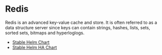 # Redis

Redis is an advanced key-value cache and store. It is often referred to as a data structure server since keys can contain strings, hashes, lists, sets, sorted sets, bitmaps and hyperloglogs.
- [Stable Helm Chart](https://github.com/kubernetes/charts/tree/master/stable/redis)
- [Stable Helm HA Chart](https://github.com/kubernetes/charts/tree/master/stable/redis-ha)
